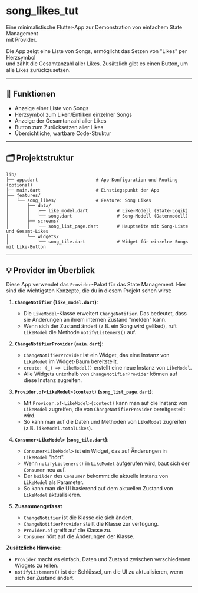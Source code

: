 # song_likes_tut

Eine minimalistische Flutter-App zur Demonstration von einfachem State Management  
mit Provider.

Die App zeigt eine Liste von Songs, ermöglicht das Setzen von "Likes" per Herzsymbol  
und zählt die Gesamtanzahl aller Likes. Zusätzlich gibt es einen Button, um alle Likes zurückzusetzen.

---

## 🚀 Funktionen

- Anzeige einer Liste von Songs  
- Herzsymbol zum Liken/Entliken einzelner Songs  
- Anzeige der Gesamtanzahl aller Likes  
- Button zum Zurücksetzen aller Likes  
- Übersichtliche, wartbare Code-Struktur  

---

## 🗂 Projektstruktur

```
lib/
├── app.dart                      # App-Konfiguration und Routing (optional)
├── main.dart                     # Einstiegspunkt der App
├── features/
│   └── song_likes/               # Feature: Song Likes
│       ├── data/
│       │   ├── like_model.dart           # Like-Modell (State-Logik)
│       │   └── song.dart                 # Song-Modell (Datenmodell)
│       ├── screens/
│       │   └── song_list_page.dart       # Hauptseite mit Song-Liste und Gesamt-Likes
│       └── widgets/
│           └── song_tile.dart            # Widget für einzelne Songs mit Like-Button
```


---

## 💡 Provider im Überblick

Diese App verwendet das `Provider`-Paket für das State Management. Hier sind die wichtigsten Konzepte, die du in diesem Projekt sehen wirst:

1.  **`ChangeNotifier` (`like_model.dart`)**:
    *   Die `LikeModel`-Klasse erweitert `ChangeNotifier`. Das bedeutet, dass sie Änderungen an ihrem internen Zustand "melden" kann.
    *   Wenn sich der Zustand ändert (z.B. ein Song wird geliked), ruft `LikeModel` die Methode `notifyListeners()` auf.

2.  **`ChangeNotifierProvider` (`main.dart`)**:
    *   `ChangeNotifierProvider` ist ein Widget, das eine Instanz von `LikeModel` im Widget-Baum bereitstellt.
    *   `create: (_) => LikeModel()` erstellt eine neue Instanz von `LikeModel`.
    *   Alle Widgets unterhalb von `ChangeNotifierProvider` können auf diese Instanz zugreifen.

3.  **`Provider.of<LikeModel>(context)` (`song_list_page.dart`)**:
    *   Mit `Provider.of<LikeModel>(context)` kann man auf die Instanz von `LikeModel` zugreifen, die von `ChangeNotifierProvider` bereitgestellt wird.
    *   So kann man auf die Daten und Methoden von `LikeModel` zugreifen (z.B. `likeModel.totalLikes`).

4.  **`Consumer<LikeModel>` (`song_tile.dart`)**:
    *   `Consumer<LikeModel>` ist ein Widget, das auf Änderungen in `LikeModel` "hört".
    *   Wenn `notifyListeners()` in `LikeModel` aufgerufen wird, baut sich der `Consumer` neu auf.
    *   Der `builder` des `Consumer` bekommt die aktuelle Instanz von `LikeModel` als Parameter.
    *   So kann man die UI basierend auf dem aktuellen Zustand von `LikeModel` aktualisieren.

5. **Zusammengefasst**
    * `ChangeNotifier` ist die Klasse die sich ändert.
    * `ChangeNotifierProvider` stellt die Klasse zur verfügung.
    * `Provider.of` greift auf die Klasse zu.
    * `Consumer` hört auf die Änderungen der Klasse.

**Zusätzliche Hinweise:**

*   `Provider` macht es einfach, Daten und Zustand zwischen verschiedenen Widgets zu teilen.
*   `notifyListeners()` ist der Schlüssel, um die UI zu aktualisieren, wenn sich der Zustand ändert.

---
